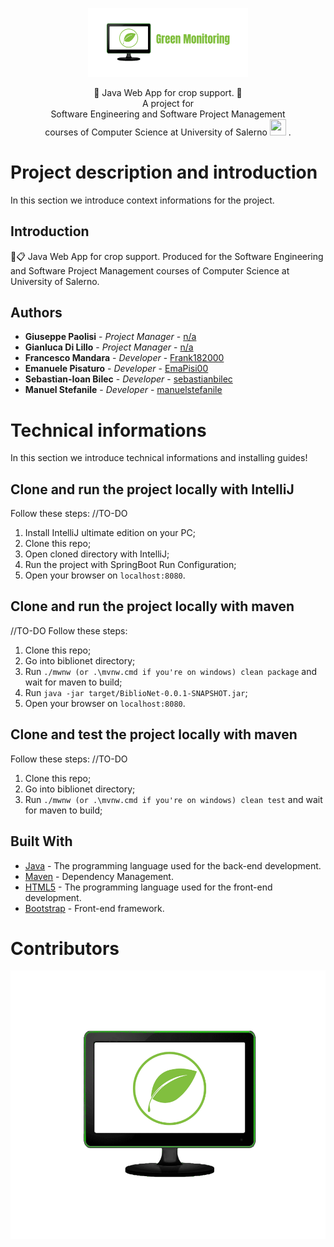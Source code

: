 <p align = "center">
  <img src = "https://raw.githubusercontent.com/EmaPisi00/GreenMonitoring/master/src/main/webapp/img/fullLogo.png" width = "256" heigth = "256">
</p>

<p align = "center">
  🌱 Java Web App for crop support. 🌱
  <br>
  A project for
  <br>
  Software Engineering and Software Project Management 
  <br>
  courses of Computer Science at University of Salerno <img src="https://th.bing.com/th/id/OIP.bzx-CjuN2g7JEu7Yah_cRAHaHa?pid=ImgDet&w=350&h=350&rs=1" style="height: 26px; width: 26px"/> .
</p>

# Project description and introduction

In this section we introduce context informations for the project.

## Introduction

🌱📋 Java Web App for crop support. Produced for the Software Engineering and Software Project Management courses of Computer Science at University of Salerno.

## Authors

* **Giuseppe Paolisi**      - *Project Manager*   - [n/a](n/a)
* **Gianluca Di Lillo**      - *Project Manager*   - [n/a](n/a)
* **Francesco Mandara**       - *Developer*         - [Frank182000](https://github.com/Frank182000)
* **Emanuele Pisaturo**    - *Developer*         - [EmaPisi00](https://github.com/EmaPisi00)
* **Sebastian-Ioan Bilec**   - *Developer*         - [sebastianbilec](https://github.com/sebastianbilec)
* **Manuel Stefanile**      - *Developer*         - [manuelstefanile](https://github.com/manuelstefanile)

# Technical informations

In this section we introduce technical informations and installing guides!

## Clone and run the project locally with IntelliJ

Follow these steps:
//TO-DO

1. Install IntelliJ ultimate edition on your PC;
2. Clone this repo;
3. Open cloned directory with IntelliJ;
4. Run the project with SpringBoot Run Configuration;
5. Open your browser on `localhost:8080`.

## Clone and run the project locally with maven
//TO-DO
Follow these steps:

1. Clone this repo;
2. Go into biblionet directory;
3. Run `./mwnw (or .\mvnw.cmd if you're on windows) clean package` and wait for maven to build;
4. Run `java -jar target/BiblioNet-0.0.1-SNAPSHOT.jar`;
5. Open your browser on `localhost:8080`.

## Clone and test the project locally with maven

Follow these steps:
//TO-DO
1. Clone this repo;
2. Go into biblionet directory;
3. Run `./mwnw (or .\mvnw.cmd if you're on windows) clean test` and wait for maven to build;

## Built With

* [Java](https://jdk.java.net/15/) - The programming language used for the back-end development.
* [Maven](https://maven.apache.org/) - Dependency Management.
* [HTML5](https://www.w3schools.com/html/default.asp) - The programming language used for the front-end development.
* [Bootstrap](https://getboostrap.com/) - Front-end framework.

# Contributors

<a href="https://github.com/EmaPisi00/GreenMonitoring/graphs/contributors">
  <img src="https://raw.githubusercontent.com/EmaPisi00/GreenMonitoring/master/src/main/webapp/img/zoomed_lg2.png" />
</a>
